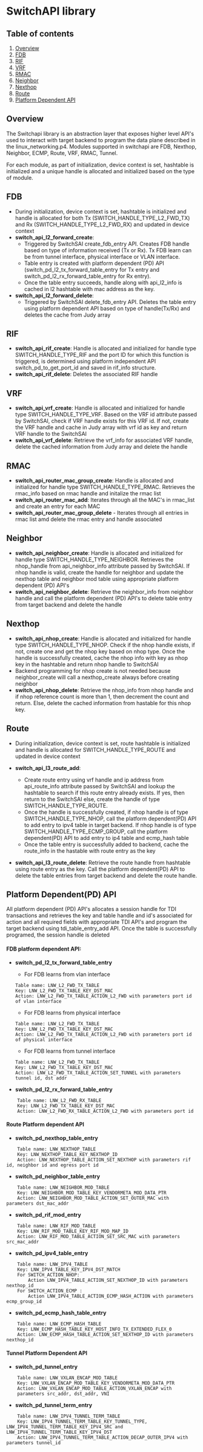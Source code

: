 <!--
/*
 * Copyright (c) 2013-2021 Barefoot Networks, Inc.
 * Copyright (c) 2022 Intel Corporation.
 *
 * SPDX-License-Identifier: Apache-2.0
 * 
 * Licensed under the Apache License, Version 2.0 (the "License");
 * you may not use this file except in compliance with the License.
 * You may obtain a copy of the License at:
 *
 * http://www.apache.org/licenses/LICENSE-2.0
 *
 * Unless required by applicable law or agreed to in writing, software
 * distributed under the License is distributed on an "AS IS" BASIS,
 * WITHOUT WARRANTIES OR CONDITIONS OF ANY KIND, either express or implied.
 * See the License for the specific language governing permissions and
 * limitations under the License.
 */
- -->

# SwitchAPI library

## Table of contents
1. [Overview](#overview)
2. [FDB](#fdb)
3. [RIF](#rif)
4. [VRF](#vrf)
5. [RMAC](#rmac)
6. [Neighbor](#neighbor)
7. [Nexthop](#nexthop)
8. [Route](#route)
9. [Platform Dependent API](#platform_dependent_api)


## Overview <a name="overview"></a>
The Switchapi library is an abstraction layer that exposes higher level API's used to interact with target backend to program the data plane described in the linux_networking.p4.
Modules supported in switchapi are FDB, Nexthop, Neighbor, ECMP, Route, VRF, RMAC, Tunnel.

For each module, as part of initialization, device context is set, hashtable is initialized and a unique handle is allocated and initialized based on the type of module.

## FDB <a name="fdb"></a>
 * During initialization, device context is set, hashtable is initialized and handle is allocated for both Tx (SWITCH_HANDLE_TYPE_L2_FWD_TX) and Rx (SWITCH_HANDLE_TYPE_L2_FWD_RX) and updated in device context
 * **switch_api_l2_forward_create**: 
   * Triggered by SwitchSAI create_fdb_entry API. Creates FDB handle based on type of information received (Tx or Rx). Tx FDB learn can be from tunnel interface, physical interface or VLAN interface.
   * Table entry is created with platform dependent (PD) API (switch_pd_l2_tx_forward_table_entry for Tx entry and switch_pd_l2_rx_forward_table_entry for Rx entry).
   * Once the table entry succeeds, handle along with api_l2_info is cached in l2 hashtable with mac address as the key.
 * **switch_api_l2_forward_delete**:
   * Triggered by SwitchSAI delete_fdb_entry API. Deletes the table entry using platform dependent API based on type of handle(Tx/Rx) and deletes the cache from Judy array

## RIF <a name="rif"></a>
 * **switch_api_rif_create**: Handle is allocated and initialized for handle type SWITCH_HANDLE_TYPE_RIF and the port ID for which this function is triggered, is determined
using platform independent API switch_pd_to_get_port_id and saved in rif_info structure.
 * **switch_api_rif_delete**: Deletes the associated RIF handle

## VRF <a name="vrf"></a>
 * **switch_api_vrf_create**: Handle is allocated and initialized for handle type SWITCH_HANDLE_TYPE_VRF. Based on the VRF id attribute passed by SwitchSAI, check if VRF handle exists for this VRF id. If not, create the VRF handle and cache in Judy array with vrf id as key and return VRF handle to the SwitchSAI
 * **switch_api_vrf_delete**: Retrieve the vrf_info for associated VRF handle, delete the cached information from Judy array and delete the handle

## RMAC <a name="rmac"></a>
 * **switch_api_router_mac_group_create**: Handle is allocated and initialized for handle type SWITCH_HANDLE_TYPE_RMAC.  Retrieves the rmac_info based on rmac handle and initalize the rmac list
 * **switch_api_router_mac_add**: Iterates through all the MAC's in rmac_list and create an entry for each MAC
 * **switch_api_router_mac_group_delete** - Iterates through all entries in rmac list amd delete the rmac entry and handle associated

## Neighbor <a name="neighbor"></a>
 * **switch_api_neighbor_create**: Handle is allocated and initialized for handle type SWITCH_HANDLE_TYPE_NEIGHBOR. Retrieves the nhop_handle from api_neighbor_info attribute passed by SwitchSAI. If nhop handle is valid, create the handle for neighbor and update the nexthop table and neighbor mod table using appropriate platform dependent (PD) API's
 * **switch_api_neighbor_delete**: Retrieve the neighbor_info from neighbor handle and call the platform dependent (PD) API's to delete table entry from target backend and delete the handle

## Nexthop <a name="nexthop"></a>
 * **switch_api_nhop_create**: Handle is allocated and initialized for handle type SWITCH_HANDLE_TYPE_NHOP. Check if the nhop handle exists, if not, create one and get the nhop key based on nhop type. Once the handle is successfully created, cache the nhop info with key as nhop key in the hashtable and return nhop handle to SwitchSAI
 * Backend programming for nhop create is not needed because neighbor_create will call a nexthop_create always before creating neighbor
 * **switch_api_nhop_delete**: Retrieve the nhop_info from nhop handle and if nhop reference count is more than 1, then decrement the count and return. Else, delete the cached information from hastable for this nhop key.

## Route <a name="route"></a>
 * During initialization, device context is set, route hashtable is initialized and handle is allocated for  SWITCH_HANDLE_TYPE_ROUTE and updated in device context
 * **switch_api_l3_route_add**:
    * Create route entry using vrf handle and ip address from api_route_info attribute passed by SwitchSAI and lookup the hashtable to search if this route entry already exists. If yes, then return to the SwitchSAI else, create the handle of type SWITCH_HANDLE_TYPE_ROUTE.
    *  Once the handle is successfully created, if nhop handle is of type SWITCH_HANDLE_TYPE_NHOP,  call the platform dependent(PD) API to add entry to ipv4 table in target backend. If nhop handle is of type SWITCH_HANDLE_TYPE_ECMP_GROUP, call the platform dependent(PD) API to add entry to ip4 table  and ecmp_hash table
    * Once the table entry is successfully added to backend, cache the route_info in the hastable with route entry as the key

 * **switch_api_l3_route_delete**: Retrieve the route handle from hashtable using route entry as the key. Call the platform dependent(PD) API to delete the table entries from target backend and delete the route handle.

## Platform Dependent(PD) API <a name="platform_dependent_api"></a>

All platform dependent (PD) API's allocates a session handle for TDI transactions and retrieves the key and table handle and id's associated for action and all required fields with appropriate TDI API's and program the target backend using tdi_table_entry_add API. Once the table is successfully programed, the session handle is deleted

#### FDB platform dependent API:
 * **switch_pd_l2_tx_forward_table_entry**
   * For FDB learns from vlan interface
    ```
    Table name: LNW_L2_FWD_TX_TABLE
    Key: LNW_L2_FWD_TX_TABLE_KEY_DST_MAC
    Action: LNW_L2_FWD_TX_TABLE_ACTION_L2_FWD with parameters port id of vlan interface
    ```
   * For FDB learns from physical interface
    ```
    Table name: LNW_L2_FWD_TX_TABLE
    Key: LNW_L2_FWD_TX_TABLE_KEY_DST_MAC
    Action: LNW_L2_FWD_TX_TABLE_ACTION_L2_FWD with parameters port id of physical interface
    ```
   * For FDB learns from tunnel interface
    ```
    Table name: LNW_L2_FWD_TX_TABLE
    Key: LNW_L2_FWD_TX_TABLE_KEY_DST_MAC
    Action: LNW_L2_FWD_TX_TABLE_ACTION_SET_TUNNEL with parameters tunnel id, dst addr
    ```

 * **switch_pd_l2_rx_forward_table_entry**
```
    Table name: LNW_L2_FWD_RX_TABLE
    Key: LNW_L2_FWD_TX_TABLE_KEY_DST_MAC
    Action: LNW_L2_FWD_RX_TABLE_ACTION_L2_FWD with parameters port id
```

#### Route Platform dependent API

 * **switch_pd_nexthop_table_entry**
```
    Table name: LNW_NEXTHOP_TABLE
    Key: LNW_NEXTHOP_TABLE_KEY_NEXTHOP_ID
    Action: LNW_NEXTHOP_TABLE_ACTION_SET_NEXTHOP with parameters rif id, neighbor id and egress port id
```
 * **switch_pd_neighbor_table_entry**
```
    Table name: LNW_NEIGHBOR_MOD_TABLE
    Key: LNW_NEIGHBOR_MOD_TABLE_KEY_VENDORMETA_MOD_DATA_PTR
    Action: LNW_NEIGHBOR_MOD_TABLE_ACTION_SET_OUTER_MAC with parameters dst_mac_addr
```

 * **switch_pd_rif_mod_entry**
```
    Table name: LNW_RIF_MOD_TABLE
    Key: LNW_RIF_MOD_TABLE_KEY_RIF_MOD_MAP_ID
    Action: LNW_RIF_MOD_TABLE_ACTION_SET_SRC_MAC with parameters src_mac_addr
```

 * **switch_pd_ipv4_table_entry**
```
    Table name: LNW_IPV4_TABLE
    Key: LNW_IPV4_TABLE_KEY_IPV4_DST_MATCH
    For SWITCH_ACTION_NHOP:
        Action LNW_IPV4_TABLE_ACTION_SET_NEXTHOP_ID with parameters nexthop_id
    For SWITCH_ACTION_ECMP :
        Action LNW_IPV4_TABLE_ACTION_ECMP_HASH_ACTION with parameters ecmp_group_id
```

 * **switch_pd_ecmp_hash_table_entry**
```
    Table name: LNW_ECMP_HASH_TABLE
    Key: LNW_ECMP_HASH_TABLE_KEY_HOST_INFO_TX_EXTENDED_FLEX_0
    Action: LNW_ECMP_HASH_TABLE_ACTION_SET_NEXTHOP_ID with parameters nexthop_id
```

#### Tunnel Platform Dependent API

 * **switch_pd_tunnel_entry**
```
    Table name: LNW_VXLAN_ENCAP_MOD_TABLE
    Key: LNW_VXLAN_ENCAP_MOD_TABLE_KEY_VENDORMETA_MOD_DATA_PTR
    Action: LNW_VXLAN_ENCAP_MOD_TABLE_ACTION_VXLAN_ENCAP with
    parameters src_addr, dst_addr, VNI
```

 * **switch_pd_tunnel_term_entry**
```
    Table name: LNW_IPV4_TUNNEL_TERM_TABLE
    Key: LNW_IPV4_TUNNEL_TERM_TABLE_KEY_TUNNEL_TYPE, LNW_IPV4_TUNNEL_TERM_TABLE_KEY_IPV4_SRC and LNW_IPV4_TUNNEL_TERM_TABLE_KEY_IPV4_DST
    Action: LNW_IPV4_TUNNEL_TERM_TABLE_ACTION_DECAP_OUTER_IPV4 with parameters tunnel_id

